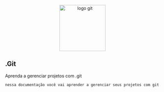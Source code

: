 <p align="center">
  <a href="https://git-scm.com/" target="_blank">
    <img alt="logo git" src="https://git-scm.com/images/logo@2x.png" width="auto" height="150px"/>
  </a>
</p>

## .Git

Aprenda a gerenciar projetos com .git

``` bash
nessa documentação você vai aprender a gerenciar seus projetos com git e confirgurar seu repositório remoto.
```





